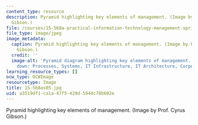 ```yaml
---
content_type: resource
description: Pyramid highlighting key elements of management. (Image by Prof. Cyrus
  Gibson.)
file: /courses/15-568a-practical-information-technology-management-spring-2005/a3519df1ca1a47f5420d5944c78b602e_15-568as05.jpg
file_type: image/jpeg
image_metadata:
  caption: Pyramid highlighting key elements of management. (Image by Prof. Cyrus
    Gibson.)
  credit: ''
  image-alt: 'Pyramid diagram highlighting key elements of management. From the top
    down: Processes, Systems, IT Infrastructure, IT Architecture, Corporate Strategy.'
learning_resource_types: []
ocw_type: OCWImage
resourcetype: Image
title: 15-568as05.jpg
uid: a3519df1-ca1a-47f5-420d-5944c78b602e
---
```

Pyramid highlighting key elements of management. (Image by Prof. Cyrus Gibson.)

